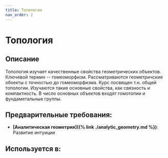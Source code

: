 ```yaml
---
title: Топология
nav_order: 2
---
```


# Топология


## Описание 
Топология изучает качественные свойства геометрических объектов. Ключевой термин -- гомеоморфизм.
Рассматриваются геометричские обхекты с точностью до гомеоморфизма. Курс посвящен т.н. общей топологии.
Изучаются такие основные свойства, как связность и компактность. В число основных объектов входят 
гомотопии и фундаметальные группы.


## Предварительные требования:

- **[Аналитическая геометрия]({% link ./analytic_geometry.md %})**: Развитие интуиции



## Используется в:
